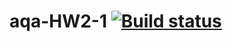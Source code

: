 # aqa-HW2-1 [![Build status](https://ci.appveyor.com/api/projects/status/p0tolukjp21v55fu?svg=true)](https://ci.appveyor.com/project/LidiiaBogdanova/aqa-hw2-1)
